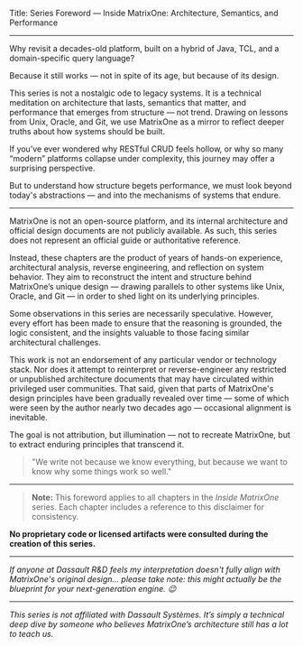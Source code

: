 Title: Series Foreword — Inside MatrixOne: Architecture, Semantics, and Performance

---

Why revisit a decades-old platform, built on a hybrid of Java, TCL, and a domain-specific query language?

Because it still works — not in spite of its age, but because of its design.

This series is not a nostalgic ode to legacy systems. It is a technical meditation on architecture that lasts, semantics that matter, and performance that emerges from structure — not trend. Drawing on lessons from Unix, Oracle, and Git, we use MatrixOne as a mirror to reflect deeper truths about how systems should be built.

If you’ve ever wondered why RESTful CRUD feels hollow, or why so many “modern” platforms collapse under complexity, this journey may offer a surprising perspective.

But to understand how structure begets performance, we must look beyond today's abstractions — and into the mechanisms of systems that endure.

---

MatrixOne is not an open-source platform, and its internal architecture and official design documents are not publicly available. As such, this series does not represent an official guide or authoritative reference.

Instead, these chapters are the product of years of hands-on experience, architectural analysis, reverse engineering, and reflection on system behavior. They aim to reconstruct the intent and structure behind MatrixOne’s unique design — drawing parallels to other systems like Unix, Oracle, and Git — in order to shed light on its underlying principles.

Some observations in this series are necessarily speculative. However, every effort has been made to ensure that the reasoning is grounded, the logic consistent, and the insights valuable to those facing similar architectural challenges.

This work is not an endorsement of any particular vendor or technology stack. Nor does it attempt to reinterpret or reverse-engineer any restricted or unpublished architecture documents that may have circulated within privileged user communities. That said, given that parts of MatrixOne's design principles have been gradually revealed over time — some of which were seen by the author nearly two decades ago — occasional alignment is inevitable.

The goal is not attribution, but illumination — not to recreate MatrixOne, but to extract enduring principles that transcend it.

> "We write not because we know everything, but because we want to know why some things work so well."

---

> **Note:** This foreword applies to all chapters in the *Inside MatrixOne* series. Each chapter includes a reference to this disclaimer for consistency.

**No proprietary code or licensed artifacts were consulted during the creation of this series.**

---

*If anyone at Dassault R\&D feels my interpretation doesn't fully align with MatrixOne's original design… please take note: this might actually be the blueprint for your next-generation engine. 😉*

---

*This series is not affiliated with Dassault Systèmes. It’s simply a technical deep dive by someone who believes MatrixOne’s architecture still has a lot to teach us.*
